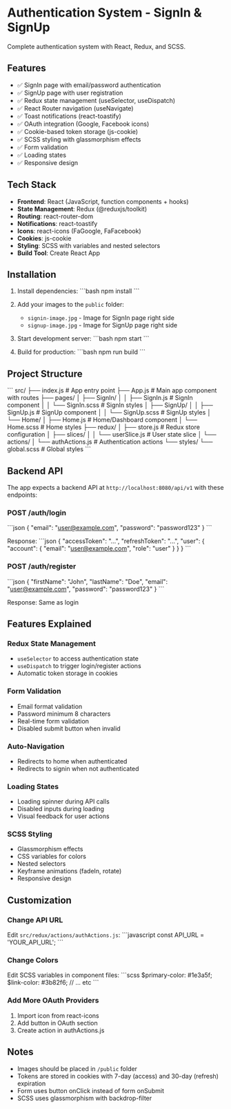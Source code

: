 # Authentication System - SignIn & SignUp

Complete authentication system with React, Redux, and SCSS.

## Features

- ✅ SignIn page with email/password authentication
- ✅ SignUp page with user registration
- ✅ Redux state management (useSelector, useDispatch)
- ✅ React Router navigation (useNavigate)
- ✅ Toast notifications (react-toastify)
- ✅ OAuth integration (Google, Facebook icons)
- ✅ Cookie-based token storage (js-cookie)
- ✅ SCSS styling with glassmorphism effects
- ✅ Form validation
- ✅ Loading states
- ✅ Responsive design

## Tech Stack

- **Frontend**: React (JavaScript, function components + hooks)
- **State Management**: Redux (@reduxjs/toolkit)
- **Routing**: react-router-dom
- **Notifications**: react-toastify
- **Icons**: react-icons (FaGoogle, FaFacebook)
- **Cookies**: js-cookie
- **Styling**: SCSS with variables and nested selectors
- **Build Tool**: Create React App

## Installation

1. Install dependencies:
\`\`\`bash
npm install
\`\`\`

2. Add your images to the `public` folder:
   - `signin-image.jpg` - Image for SignIn page right side
   - `signup-image.jpg` - Image for SignUp page right side

3. Start development server:
\`\`\`bash
npm start
\`\`\`

4. Build for production:
\`\`\`bash
npm run build
\`\`\`

## Project Structure

\`\`\`
src/
├── index.js                 # App entry point
├── App.js                   # Main app component with routes
├── pages/
│   ├── SignIn/
│   │   ├── SignIn.js       # SignIn component
│   │   └── SignIn.scss     # SignIn styles
│   ├── SignUp/
│   │   ├── SignUp.js       # SignUp component
│   │   └── SignUp.scss     # SignUp styles
│   └── Home/
│       ├── Home.js         # Home/Dashboard component
│       └── Home.scss       # Home styles
├── redux/
│   ├── store.js            # Redux store configuration
│   ├── slices/
│   │   └── userSlice.js    # User state slice
│   └── actions/
│       └── authActions.js  # Authentication actions
└── styles/
    └── global.scss         # Global styles
\`\`\`

## Backend API

The app expects a backend API at `http://localhost:8080/api/v1` with these endpoints:

### POST /auth/login
\`\`\`json
{
  "email": "user@example.com",
  "password": "password123"
}
\`\`\`

Response:
\`\`\`json
{
  "accessToken": "...",
  "refreshToken": "...",
  "user": {
    "account": {
      "email": "user@example.com",
      "role": "user"
    }
  }
}
\`\`\`

### POST /auth/register
\`\`\`json
{
  "firstName": "John",
  "lastName": "Doe",
  "email": "user@example.com",
  "password": "password123"
}
\`\`\`

Response: Same as login

## Features Explained

### Redux State Management
- `useSelector` to access authentication state
- `useDispatch` to trigger login/register actions
- Automatic token storage in cookies

### Form Validation
- Email format validation
- Password minimum 8 characters
- Real-time form validation
- Disabled submit button when invalid

### Auto-Navigation
- Redirects to home when authenticated
- Redirects to signin when not authenticated

### Loading States
- Loading spinner during API calls
- Disabled inputs during loading
- Visual feedback for user actions

### SCSS Styling
- Glassmorphism effects
- CSS variables for colors
- Nested selectors
- Keyframe animations (fadeIn, rotate)
- Responsive design

## Customization

### Change API URL
Edit `src/redux/actions/authActions.js`:
\`\`\`javascript
const API_URL = 'YOUR_API_URL';
\`\`\`

### Change Colors
Edit SCSS variables in component files:
\`\`\`scss
$primary-color: #1e3a5f;
$link-color: #3b82f6;
// ... etc
\`\`\`

### Add More OAuth Providers
1. Import icon from react-icons
2. Add button in OAuth section
3. Create action in authActions.js

## Notes

- Images should be placed in `/public` folder
- Tokens are stored in cookies with 7-day (access) and 30-day (refresh) expiration
- Form uses button onClick instead of form onSubmit
- SCSS uses glassmorphism with backdrop-filter

